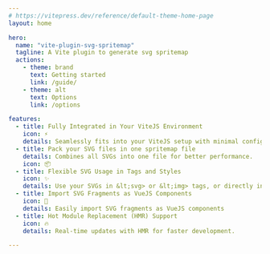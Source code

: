 ```yaml
---
# https://vitepress.dev/reference/default-theme-home-page
layout: home

hero:
  name: "vite-plugin-svg-spritemap"
  tagline: A Vite plugin to generate svg spritemap
  actions:
    - theme: brand
      text: Getting started
      link: /guide/
    - theme: alt
      text: Options
      link: /options

features:
  - title: Fully Integrated in Your ViteJS Environment
    icon: ⚡️
    details: Seamlessly fits into your ViteJS setup with minimal configuration.
  - title: Pack your SVG files in one spritemap file
    details: Combines all SVGs into one file for better performance.
    icon: 📦
  - title: Flexible SVG Usage in Tags and Styles
    icon: ✨
    details: Use your SVGs in &lt;svg> or &lt;img> tags, or directly in CSS/SCSS/Less.
  - title: Import SVG Fragments as VueJS Components
    icon: 🍕
    details: Easily import SVG fragments as VueJS components
  - title: Hot Module Replacement (HMR) Support
    icon: 🔥
    details: Real-time updates with HMR for faster development.

---
```

